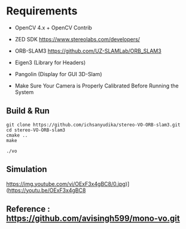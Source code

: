 # Requirements

- OpenCV 4.x + OpenCV Contrib

- ZED SDK https://www.stereolabs.com/developers/

- ORB-SLAM3 https://github.com/UZ-SLAMLab/ORB_SLAM3 

- Eigen3 (Library for Headers)

- Pangolin (Display for GUI 3D-Slam)

- Make Sure Your Camera is Properly Calibrated Before Running the System


## Build & Run

    git clone https://github.com/ichsanyudika/stereo-VO-ORB-slam3.git
    cd stereo-VO-ORB-slam3
    cmake ..   
    make

    ./vo

## Simulation 

https://img.youtube.com/vi/OExF3x4gBC8/0.jpg)](https://youtu.be/OExF3x4gBC8

## Reference : https://github.com/avisingh599/mono-vo.git
